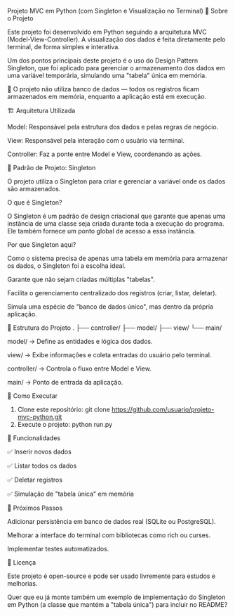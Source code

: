 Projeto MVC em Python (com Singleton e Visualização no Terminal)
📌 Sobre o Projeto

Este projeto foi desenvolvido em Python seguindo a arquitetura MVC (Model-View-Controller).
A visualização dos dados é feita diretamente pelo terminal, de forma simples e interativa.

Um dos pontos principais deste projeto é o uso do Design Pattern Singleton, que foi aplicado para gerenciar o armazenamento dos dados em uma variável temporária, simulando uma "tabela" única em memória.

🚫 O projeto não utiliza banco de dados — todos os registros ficam armazenados em memória, enquanto a aplicação está em execução.

🏗️ Arquitetura Utilizada

Model: Responsável pela estrutura dos dados e pelas regras de negócio.

View: Responsável pela interação com o usuário via terminal.

Controller: Faz a ponte entre Model e View, coordenando as ações.

🔑 Padrão de Projeto: Singleton

O projeto utiliza o Singleton para criar e gerenciar a variável onde os dados são armazenados.

O que é Singleton?

O Singleton é um padrão de design criacional que garante que apenas uma instância de uma classe seja criada durante toda a execução do programa. Ele também fornece um ponto global de acesso a essa instância.

Por que Singleton aqui?

Como o sistema precisa de apenas uma tabela em memória para armazenar os dados, o Singleton foi a escolha ideal.

Garante que não sejam criadas múltiplas "tabelas".

Facilita o gerenciamento centralizado dos registros (criar, listar, deletar).

Simula uma espécie de "banco de dados único", mas dentro da própria aplicação.

📂 Estrutura do Projeto
.
├── controller/
├── model/
├── view/
└── main/

model/ → Define as entidades e lógica dos dados.

view/ → Exibe informações e coleta entradas do usuário pelo terminal.

controller/ → Controla o fluxo entre Model e View.

main/ → Ponto de entrada da aplicação.

🚀 Como Executar

1. Clone este repositório:
  git clone https://github.com/usuario/projeto-mvc-python.git
2. Execute o projeto:
  python run.py

📌 Funcionalidades

✅ Inserir novos dados

✅ Listar todos os dados

✅ Deletar registros

✅ Simulação de "tabela única" em memória

🔮 Próximos Passos

Adicionar persistência em banco de dados real (SQLite ou PostgreSQL).

Melhorar a interface do terminal com bibliotecas como rich ou curses.

Implementar testes automatizados.

📖 Licença

Este projeto é open-source e pode ser usado livremente para estudos e melhorias.

Quer que eu já monte também um exemplo de implementação do Singleton em Python (a classe que mantém a "tabela única") para incluir no README?
